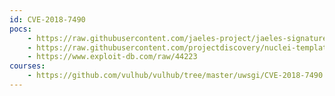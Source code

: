 ```yaml
---
id: CVE-2018-7490
pocs:
    - https://raw.githubusercontent.com/jaeles-project/jaeles-signatures/master/cves/uwsgi-path-traversal-cve-2018-7490.yaml
    - https://raw.githubusercontent.com/projectdiscovery/nuclei-templates/master/cves/CVE-2018-7490.yaml
    - https://www.exploit-db.com/raw/44223
courses:
    - https://github.com/vulhub/vulhub/tree/master/uwsgi/CVE-2018-7490
---
```

